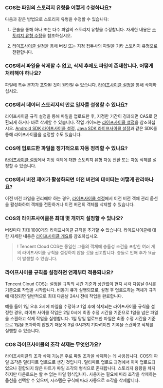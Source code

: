 ### COS는 파일의 스토리지 유형을 어떻게 수정하나요?

다음과 같은 방법으로 스토리지 유형을 수정할 수 있습니다:
1. 콘솔을 통해 하나 또는 다수 파일의 스토리지 유형을 수정합니다. 자세한 내용은 [스토리지 유형 수정](https://intl.cloud.tencent.com/document/product/436/30930)을 참조하십시오.

2. [라이프사이클 설정](https://intl.cloud.tencent.com/document/product/436/14605)을 통해 버킷 또는 지정 접두사의 파일을 기타 스토리지 유형으로 전환합니다.


### COS에서 파일을 삭제할 수 없고, 삭제 후에도 파일이 존재합니다. 어떻게 처리해야 하나요?

파일에 특수 문자가 포함된 것이 원인일 수 있습니다. [라이프사이클 설정](https://intl.cloud.tencent.com/document/product/436/14605)을 통해 삭제하십시오.

### COS에서 데이터 스토리지의 만료 일자를 설정할 수 있나요?

라이프사이클 규칙 설정을 통해 파일을 업로드한 후, 지정한 기간이 경과되면 CAS로 전환되게 하거나 바로 삭제할 수 있습니다. 작업 가이드는 [라이프사이클 설정](https://intl.cloud.tencent.com/document/product/436/14605)을 참조하십시오. [Android SDK 라이프사이클 설정](https://intl.cloud.tencent.com/document/product/436/36197), [Java SDK 라이프사이클 설정](https://intl.cloud.tencent.com/document/product/436/38948)과 같은 SDK를 통해 라이프사이클을 설정할 수도 있습니다.

### COS에 업로드한 파일을 정기적으로 자동 정리할 수 있나요?

[라이프사이클 설정](https://intl.cloud.tencent.com/document/product/436/14605)에서 지정 객체에 대한 스토리지 유형 자동 전환 또는 자동 삭제를 설정할 수 있습니다.

### COS에서 버전 제어가 활성화되면 이전 버전의 데이터는 어떻게 관리하나요?

이전 버전 파일을 관리해야 하는 경우, [라이프사이클 설정](https://intl.cloud.tencent.com/document/product/436/14605)에서 이전 버전 객체 관리 옵션을 활성화하여 객체를 전환하거나 이전 버전의 객체를 삭제할 수 있습니다.


### COS의 라이프사이클은 최대 몇 개까지 설정할 수 있나요?

버킷마다 최대 1000개의 라이프사이클 규칙을 추가할 수 있습니다. 라이프사이클에 대한 자세한 내용은 [라이프사이클 개요](https://intl.cloud.tencent.com/document/product/436/17028)를 참조하십시오.

>! Tencent Cloud COS는 동일한 그룹의 객체에 충돌성 조건을 포함한 여러 개의 라이프사이클 규칙을 설정하지 않을 것을 권고합니다. 충돌로 인해 추가 요금이 발생할 수 있습니다.
>

### 라이프사이클 규칙을 설정하면 언제부터 적용되나요?

Tencent Cloud COS는 설정된 규칙의 시간 기준과 상관없이 현지 시각 다음날 0시를 기준으로 작업을 시작합니다. 비동기 큐가 실행되므로, 설정 후 업로드하는 객체가 규칙에 매칭되면 일반적으로 최대 다음날 24시 전에 작업을 완료합니다.

예를 들어 1일 오후 3시에 파일을 수정하고 1일 후에 삭제되는 라이프사이클 규칙을 설정한 경우, 라이프 사이클 작업은 2일 0시에 최종 수정 시간을 기준으로 1일을 넘은 파일을 스캔하고 삭제 작업을 실행합니다. 1일 당일 업로드한 파일은 최종 수정 시간을 기준으로 1일을 초과하지 않았기 때문에 3일 0시까지 기다려야만 기록을 스캔하고 삭제를 실행할 수 있습니다.

### COS 라이프사이클의 조각 삭제는 무엇인가요?

라이프사이클의 조각 삭제 기능은 주로 파일 조각을 삭제하는 데 사용됩니다. COS의 파일 조각은 멀티파트 업로드로 생긴 것입니다. 멀티파트 업로드 과정에서 이미 업로드되었으나 결합되지 않은 파트가 파일 조각의 형식으로 존재합니다. 스토리지 용량을 차지하지만 다운로드는 할 수 없는 파일 형식입니다. 사용자는 필요에 따라 조각을 삭제하는 옵션을 선택할 수 있으며, 시스템은 규칙에 따라 자동으로 조각을 삭제합니다.
